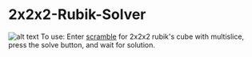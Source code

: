 # 2x2x2-Rubik-Solver
![alt text](https://media.giphy.com/media/1jZ2Xx08RQBZOFhu32/giphy.gif)
To use: Enter [scramble](http://rubikscube.info/pravidla/scrambles/scramble_cube.htm?size=2&num=5&len=16&col=yobwrg&multi=on&subbutton=Scramble%21) for 2x2x2 rubik's cube with multislice, press the solve button, and wait for solution. 

